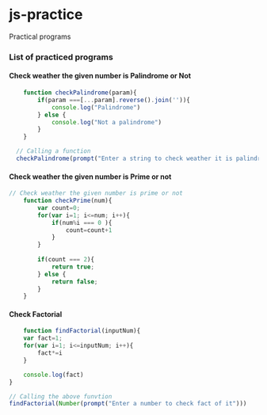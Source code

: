 # js-practice
Practical programs

### List of practiced programs

#### Check weather the given number is Palindrome or Not
```javascript
    function checkPalindrome(param){
        if(param ===[...param].reverse().join('')){
            console.log("Palindrome")
        } else {
            console.log("Not a palindrome")
        }
    }

  // Calling a function
  checkPalindrome(prompt("Enter a string to check weather it is palindrome or not ?"))
```

#### Check weather the given number is Prime or not
```javascript
// Check weather the given number is prime or not
    function checkPrime(num){
        var count=0;
        for(var i=1; i<=num; i++){
            if(num%i === 0 ){
                count=count+1
            }
        }
    
        if(count === 2){
            return true;
        } else {
            return false;
        }
    }
```

#### Check Factorial
```javascript
    function findFactorial(inputNum){
    var fact=1;
    for(var i=1; i<=inputNum; i++){
        fact*=i
    }

    console.log(fact)
}

// Calling the above funvtion
findFactorial(Number(prompt("Enter a number to check fact of it")))
```

